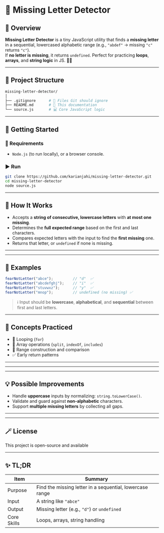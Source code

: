 
# 🧩 Missing Letter Detector

## 📖 Overview

**Missing Letter Detector** is a tiny JavaScript utility that finds a **missing letter** in a sequential, lowercased alphabetic range (e.g., `"abdef"` → missing `"c"` returns `"c"`).  
If **no letter is missing**, it returns `undefined`. Perfect for practicing **loops**, **arrays**, and **string logic** in JS. 🧠✨

---

## 📂 Project Structure

```bash
missing-letter-detector/
│
├── .gitignore      # 🧹 Files Git should ignore
├── README.md       # 📘 This documentation
└── source.js       # 💻 Core JavaScript logic
```

---

## 🚀 Getting Started

### 🔧 Requirements
- `Node.js` (to run locally), or a browser console.

### ▶️ Run

```bash
git clone https://github.com/karianjahi/missing-letter-detector.git
cd missing-letter-detector
node source.js
```

---

## 🧠 How It Works

- Accepts a **string of consecutive, lowercase letters** with **at most one missing**.
- Determines the **full expected range** based on the first and last characters.
- Compares expected letters with the input to find the **first missing** one.
- Returns that letter, or `undefined` if none is missing.

---


---

## 🧪 Examples

```js
fearNotLetter("abce");         // "d"  ✅
fearNotLetter("abcdefghj");    // "i"  ✅
fearNotLetter("stuvwxz");      // "y"  ✅
fearNotLetter("mnop");         // undefined (no missing) ✅
```

> ℹ️ Input should be **lowercase**, **alphabetical**, and **sequential** between first and last letters.

---

## 🧱 Concepts Practiced

- 🔁 Looping (`for`)
- 🧩 Array operations (`split`, `indexOf`, `includes`)
- 🧠 Range construction and comparison
- ✅ Early return patterns

---


---


---

## 💡 Possible Improvements

- Handle **uppercase** inputs by normalizing: `string.toLowerCase()`.
- Validate and guard against **non-alphabetic** characters.
- Support **multiple missing letters** by collecting all gaps.

---


---

## 🪄 License

This project is open-source and available

---

## ✨ TL;DR

| Item | Summary |
|---|---|
| Purpose | Find the missing letter in a sequential, lowercase range |
| Input | A string like `"abce"` |
| Output | Missing letter (e.g., `"d"`) or `undefined` |
| Core Skills | Loops, arrays, string handling |

